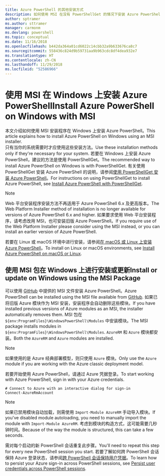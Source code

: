 ```yaml
---
title: Azure PowerShell 的其他安装方式
description: 如何使用 MSI 在没有 PowerShellGet 的情况下安装 Azure PowerShell
author: sptramer
ms.author: sttramer
manager: carmonm
ms.devlang: powershell
ms.topic: conceptual
ms.date: 11/16/2018
ms.openlocfilehash: b442da364a01cd6022c14cbb32a9b633676ca8c7
ms.sourcegitcommit: 558436c824d9b59731aa9b963cdc8df4dea932e7
ms.translationtype: HT
ms.contentlocale: zh-CN
ms.lasthandoff: 11/29/2018
ms.locfileid: "52586966"
---
```

# <a name="install-azure-powershell-on-windows-with-msi"></a><span data-ttu-id="99cfe-103">使用 MSI 在 Windows 上安装 Azure PowerShell</span><span class="sxs-lookup"><span data-stu-id="99cfe-103">Install Azure PowerShell on Windows with MSI</span></span>

<span data-ttu-id="99cfe-104">本文介绍如何使用 MSI 安装程序在 Windows 上安装 Azure PowerShell。</span><span class="sxs-lookup"><span data-stu-id="99cfe-104">This article explains how to install Azure PowerShell on Windows using an MSI installer.</span></span>  
<span data-ttu-id="99cfe-105">只有当你的系统需要时才应使用这些安装方法。</span><span class="sxs-lookup"><span data-stu-id="99cfe-105">Use these installation methods only if they're necessary for your system.</span></span> <span data-ttu-id="99cfe-106">若要在 Windows 上安装 Azure PowerShell，建议的方法是使用 PowerShellGet。</span><span class="sxs-lookup"><span data-stu-id="99cfe-106">The recommended way to install Azure PowerShell on Windows is with PowerShellGet.</span></span> <span data-ttu-id="99cfe-107">有关使用 PowerShellGet 安装 Azure PowerShell 的说明，请参阅[使用 PowerShellGet 安装 Azure PowerShell](install-azurerm-ps.md)。</span><span class="sxs-lookup"><span data-stu-id="99cfe-107">For instructions on using PowerShellGet to install Azure PowerShell, see [Install Azure PowerShell with PowerShellGet](install-azurerm-ps.md).</span></span>

> [!NOTE]
> <span data-ttu-id="99cfe-108">Web 平台安装程序安装方法不再适用于 Azure PowerShell 6.x 及更高版本。</span><span class="sxs-lookup"><span data-stu-id="99cfe-108">The Web Platform Installer method of installation is no longer available for versions of Azure PowerShell 6.x and higher.</span></span> <span data-ttu-id="99cfe-109">如果要求使用 Web 平台安装程序，请考虑改用 MSI，也可安装旧版 Azure PowerShell。</span><span class="sxs-lookup"><span data-stu-id="99cfe-109">If you require use of the Web Platform Installer please consider using the MSI instead, or you can install an earlier version of Azure PowerShell.</span></span>

<span data-ttu-id="99cfe-110">若要在 Linux 或 macOS 环境中进行安装，请参阅[在 macOS 或 Linux 上安装 Azure PowerShell](install-azurermps-maclinux.md)。</span><span class="sxs-lookup"><span data-stu-id="99cfe-110">To install on Linux or macOS environments, see [Install Azure PowerShell on macOS or Linux](install-azurermps-maclinux.md).</span></span>

## <a name="install-or-update-on-windows-using-the-msi-package"></a><span data-ttu-id="99cfe-111">使用 MSI 包在 Windows 上进行安装或更新</span><span class="sxs-lookup"><span data-stu-id="99cfe-111">Install or update on Windows using the MSI Package</span></span>

<span data-ttu-id="99cfe-112">可以使用 [GitHub](https://github.com/Azure/azure-powershell/releases/latest) 中提供的 MSI 文件安装 Azure PowerShell。</span><span class="sxs-lookup"><span data-stu-id="99cfe-112">Azure PowerShell can be installed using the MSI file available from [GitHub](https://github.com/Azure/azure-powershell/releases/latest).</span></span> <span data-ttu-id="99cfe-113">如果已将旧版 Azure 模块作为 MSI 安装，安装程序会自动删除这些模块。</span><span class="sxs-lookup"><span data-stu-id="99cfe-113">If you have installed previous versions of Azure modules as an MSI, the installer automatically removes them.</span></span> <span data-ttu-id="99cfe-114">MSI 包在 `${env:ProgramFiles}\WindowsPowerShell\Modules` 中安装模块。</span><span class="sxs-lookup"><span data-stu-id="99cfe-114">The MSI package installs modules in `${env:ProgramFiles}\WindowsPowerShell\Modules`.</span></span> <span data-ttu-id="99cfe-115">`AzureRM` 和 `Azure` 模块都安装。</span><span class="sxs-lookup"><span data-stu-id="99cfe-115">Both the `AzureRM` and `Azure` modules are installed.</span></span>

> [!NOTE]
> <span data-ttu-id="99cfe-116">如果使用的是 Azure 经典部署模型，则只使用 `Azure` 模块。</span><span class="sxs-lookup"><span data-stu-id="99cfe-116">Only use the `Azure` module if you are working with the Azure classic deployment model.</span></span>

<span data-ttu-id="99cfe-117">若要开始使用 Azure PowerShell，请通过 Azure 凭据登录。</span><span class="sxs-lookup"><span data-stu-id="99cfe-117">To start working with Azure PowerShell, sign in with your Azure credentials.</span></span>

```powershell-interactive
# Connect to Azure with an interactive dialog for sign-in
Connect-AzureRmAccount
```

> [!NOTE]
>
> <span data-ttu-id="99cfe-118">如果已禁用模块自动加载，则需使用 `Import-Module AzureRM` 手动导入模块。</span><span class="sxs-lookup"><span data-stu-id="99cfe-118">If you've disabled module autoloading, you need to manually import the module with `Import-Module AzureRM`.</span></span> <span data-ttu-id="99cfe-119">考虑到模块的构造方式，这可能需要几秒钟时间。</span><span class="sxs-lookup"><span data-stu-id="99cfe-119">Because of the way the module is structured, this can take a few seconds.</span></span>

<span data-ttu-id="99cfe-120">需对每个启动的新 PowerShell 会话重复此步骤。</span><span class="sxs-lookup"><span data-stu-id="99cfe-120">You'll need to repeat this step for every new PowerShell session you start.</span></span> <span data-ttu-id="99cfe-121">若要了解如何跨 PowerShell 会话保持 Azure 登录状态，请参阅[跨 PowerShell 会话保持用户凭据](context-persistence.md)。</span><span class="sxs-lookup"><span data-stu-id="99cfe-121">To learn how to persist your Azure sign-in across PowerShell sessions, see [Persist user credentials across PowerShell sessions](context-persistence.md).</span></span>
